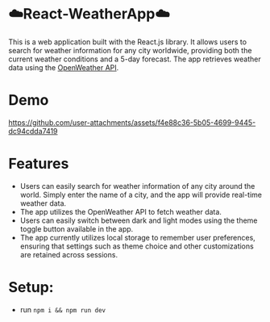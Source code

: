 # ☁️React-WeatherApp☁️
This is a web application built with the React.js library. It allows users to search for weather information for any city worldwide, providing both the current weather conditions and a 5-day forecast. The app retrieves weather data using the [OpenWeather API](https://openweathermap.org/api).



# Demo
https://github.com/user-attachments/assets/f4e88c36-5b05-4699-9445-dc94cdda7419



# Features
- Users can easily search for weather information of any city around the world. Simply enter the name of a city, and   the app will provide real-time weather data.
- The app utilizes the OpenWeather API to fetch weather data.
- Users can easily switch between dark and light modes using the theme toggle button available in the app.
- The app currently utilizes local storage to remember user preferences, ensuring that settings such as theme choice   and other customizations are retained across sessions.

# Setup:
- run `npm i && npm run dev`
